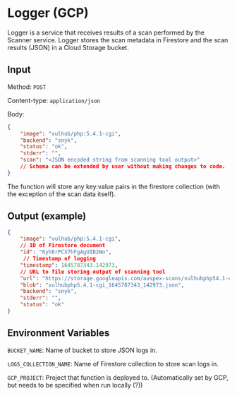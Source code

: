 # Logger (GCP)

Logger is a service that receives results of a scan performed by the Scanner service. Logger stores the scan metadata in Firestore and the scan results (JSON) in a Cloud Storage bucket.

## Input

Method: `POST`

Content-type: `application/json`

Body:

```json
{
    "image": "vulhub/php:5.4.1-cgi",
    "backend": "snyk",
    "status": "ok",
    "stderr": "",
    "scan": "<JSON encoded string from scanning tool output>"
    // Schema can be extended by user without making changes to code.
}
```

The function will store any key:value pairs in the firestore collection (with the exception of the scan data itself).

## Output (example)

```json
{
    "image": "vulhub/php:5.4.1-cgi",
    // ID of Firestore document
    "id": "6yh6rPCX7hFgAgUIB2Wo",
     // Timestamp of logging
    "timestamp": 1645787343.142973,
    // URL to file storing output of scanning tool
    "url": "https://storage.googleapis.com/auspex-scans/vulhubphp54.1-cgi_1645787343_142973.json",
    "blob": "vulhubphp5.4.1-cgi_1645787343_142973.json",
    "backend": "snyk",
    "stderr": "",
    "status": "ok"
}
```

## Environment Variables

`BUCKET_NAME`: Name of bucket to store JSON logs in.

`LOGS_COLLECTION_NAME`: Name of Firestore collection to store scan logs in.

`GCP_PROJECT`: Project that function is deployed to. (Automatically set by GCP, but needs to be specified when run locally (?))
